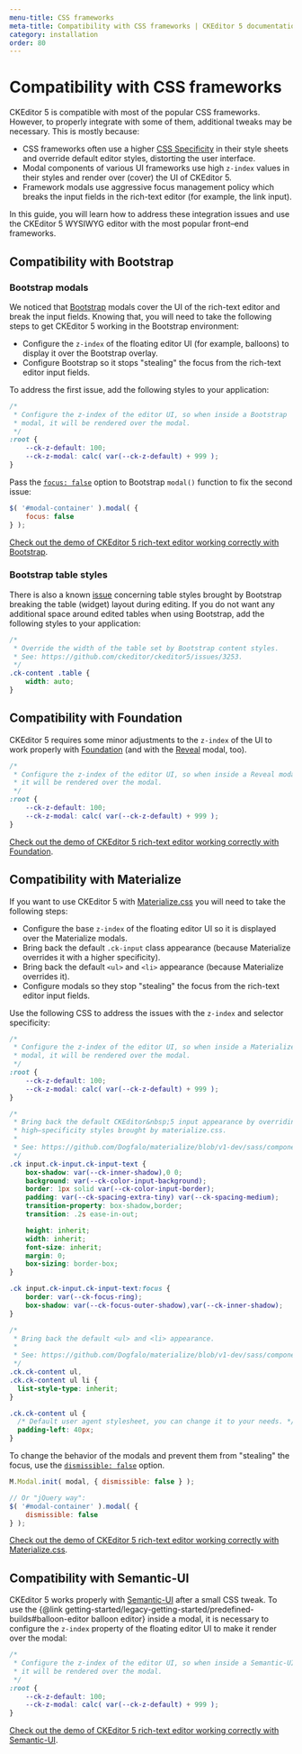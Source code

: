 ```yaml
---
menu-title: CSS frameworks
meta-title: Compatibility with CSS frameworks | CKEditor 5 documentation
category: installation
order: 80
---
```


# Compatibility with CSS frameworks

CKEditor&nbsp;5 is compatible with most of the popular CSS frameworks. However, to properly integrate with some of them, additional tweaks may be necessary. This is mostly because:
* CSS frameworks often use a higher [CSS Specificity](https://developer.mozilla.org/en-US/docs/Web/CSS/Specificity) in their style sheets and override default editor styles, distorting the user interface.
* Modal components of various UI frameworks use high `z-index` values in their styles and render over (cover) the UI of CKEditor&nbsp;5.
* Framework modals use aggressive focus management policy which breaks the input fields in the rich-text editor (for example, the link input).

In this guide, you will learn how to address these integration issues and use the CKEditor&nbsp;5 WYSIWYG editor with the most popular front–end frameworks.

## Compatibility with Bootstrap

### Bootstrap modals

We noticed that [Bootstrap](https://getbootstrap.com) modals cover the UI of the rich-text editor and break the input fields. Knowing that, you will need to take the following steps to get CKEditor&nbsp;5 working in the Bootstrap environment:

* Configure the `z-index` of the floating editor UI (for example, balloons) to display it over the Bootstrap overlay.
* Configure Bootstrap so it stops "stealing" the focus from the rich-text editor input fields.

To address the first issue, add the following styles to your application:

```css
/*
 * Configure the z-index of the editor UI, so when inside a Bootstrap
 * modal, it will be rendered over the modal.
 */
:root {
	--ck-z-default: 100;
	--ck-z-modal: calc( var(--ck-z-default) + 999 );
}
```

Pass the [`focus: false`](https://getbootstrap.com/docs/4.1/components/modal/#options) option to Bootstrap `modal()` function to fix the second issue:

```js
$( '#modal-container' ).modal( {
	focus: false
} );
```

[Check out the demo of CKEditor&nbsp;5 rich-text editor working correctly with Bootstrap](https://codepen.io/ckeditor/pen/vzvgOe).

### Bootstrap table styles

There is also a known [issue](https://github.com/ckeditor/ckeditor5/issues/3253) concerning table styles brought by Bootstrap breaking the table (widget) layout during editing. If you do not want any additional space around edited tables when using Bootstrap, add the following styles to your application:

```css
/*
 * Override the width of the table set by Bootstrap content styles.
 * See: https://github.com/ckeditor/ckeditor5/issues/3253.
 */
.ck-content .table {
	width: auto;
}
```

## Compatibility with Foundation

CKEditor&nbsp;5 requires some minor adjustments to the `z-index` of the UI to work properly with [Foundation](https://get.foundation/) (and with the [Reveal](https://revealjs.com/) modal, too).

```css
/*
 * Configure the z-index of the editor UI, so when inside a Reveal modal,
 * it will be rendered over the modal.
 */
:root {
	--ck-z-default: 100;
	--ck-z-modal: calc( var(--ck-z-default) + 999 );
}
```

[Check out the demo of CKEditor&nbsp;5 rich-text editor working correctly with Foundation](https://codepen.io/ckeditor/pen/VqXYQq).

## Compatibility with Materialize

If you want to use CKEditor&nbsp;5 with [Materialize.css](https://materializecss.com/) you will need to take the following steps:

* Configure the base `z-index` of the floating editor UI so it is displayed over the Materialize modals.
* Bring back the default `.ck-input` class appearance (because Materialize overrides it with a higher specificity).
* Bring back the default `<ul>` and `<li>` appearance (because Materialize overrides it).
* Configure modals so they stop "stealing" the focus from the rich-text editor input fields.

Use the following CSS to address the issues with the `z-index` and selector specificity:

```css
/*
 * Configure the z-index of the editor UI, so when inside a Materialize
 * modal, it will be rendered over the modal.
 */
:root {
	--ck-z-default: 100;
	--ck-z-modal: calc( var(--ck-z-default) + 999 );
}

/*
 * Bring back the default CKEditor&nbsp;5 input appearance by overriding
 * high–specificity styles brought by materialize.css.
 *
 * See: https://github.com/Dogfalo/materialize/blob/v1-dev/sass/components/forms/_input-fields.scss#L10-L40
 */
.ck input.ck-input.ck-input-text {
	box-shadow: var(--ck-inner-shadow),0 0;
	background: var(--ck-color-input-background);
	border: 1px solid var(--ck-color-input-border);
	padding: var(--ck-spacing-extra-tiny) var(--ck-spacing-medium);
	transition-property: box-shadow,border;
	transition: .2s ease-in-out;

	height: inherit;
	width: inherit;
	font-size: inherit;
	margin: 0;
	box-sizing: border-box;
}

.ck input.ck-input.ck-input-text:focus {
	border: var(--ck-focus-ring);
	box-shadow: var(--ck-focus-outer-shadow),var(--ck-inner-shadow);
}
```

```css
/*
 * Bring back the default <ul> and <li> appearance.
 *
 * See: https://github.com/Dogfalo/materialize/blob/v1-dev/sass/components/_global.scss#L28-L37
 */
.ck.ck-content ul,
.ck.ck-content ul li {
  list-style-type: inherit;
}

.ck.ck-content ul {
  /* Default user agent stylesheet, you can change it to your needs. */
  padding-left: 40px;
}
```

To change the behavior of the modals and prevent them from "stealing" the focus, use the [`dismissible: false`](https://materializecss.com/modals.html#options) option.

```js
M.Modal.init( modal, { dismissible: false } );

// Or "jQuery way":
$( '#modal-container' ).modal( {
	dismissible: false
} );
```

[Check out the demo of CKEditor&nbsp;5 rich-text editor working correctly with Materialize.css](https://codepen.io/ckeditor/pen/gZebwy).

## Compatibility with Semantic-UI

CKEditor&nbsp;5 works properly with [Semantic-UI](https://semantic-ui.com/) after a small CSS tweak. To use the {@link getting-started/legacy-getting-started/predefined-builds#balloon-editor balloon editor} inside a modal, it is necessary to configure the `z-index` property of the floating editor UI to make it render over the modal:

```css
/*
 * Configure the z-index of the editor UI, so when inside a Semantic-UI modal,
 * it will be rendered over the modal.
 */
:root {
	--ck-z-default: 100;
	--ck-z-modal: calc( var(--ck-z-default) + 999 );
}
```

[Check out the demo of CKEditor&nbsp;5 rich-text editor working correctly with Semantic-UI](https://codepen.io/ckeditor/pen/OrZBpV).
